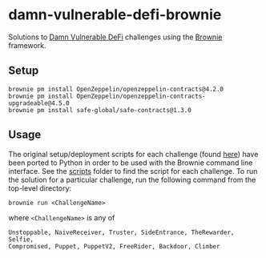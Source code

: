 # damn-vulnerable-defi-brownie
Solutions to [Damn Vulnerable DeFi](https://www.damnvulnerabledefi.xyz) challenges using the [Brownie](https://eth-brownie.readthedocs.io/en/stable/) framework.

## Setup
```
brownie pm install OpenZeppelin/openzeppelin-contracts@4.2.0
brownie pm install OpenZeppelin/openzeppelin-contracts-upgradeable@4.5.0
brownie pm install safe-global/safe-contracts@1.3.0
```

## Usage
The original setup/deployment scripts for each challenge (found [here](https://github.com/tinchoabbate/damn-vulnerable-defi/tree/master/test)) have been ported to Python in order to be used with the Brownie command line interface. See the [scripts](scripts) folder to find the script for each challenge. To run the solution for a particular challenge, run the following command from the top-level directory:
```
brownie run <ChallengeName>
```
where `<ChallengeName>` is any of
```
Unstoppable, NaiveReceiver, Truster, SideEntrance, TheRewarder, Selfie, 
Compromised, Puppet, PuppetV2, FreeRider, Backdoor, Climber
```


